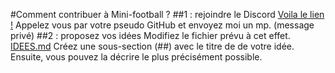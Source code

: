 #Comment contribuer à Mini-football ?
##1 : rejoindre le Discord
[Voila le lien !](https://discord.gg/QR9ETSPY)
Appelez vous par votre pseudo GitHub et envoyez moi un mp. (message privé)
##2 : proposez vos idées
Modifiez le fichier prévu à cet effet. [IDEES.md](IDEES.md)
Créez une sous-section (##) avec le titre de de votre idée. Ensuite, vous pouvez la décrire le plus précisément possible.
